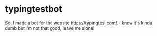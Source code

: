 # typingtestbot
So, I made a bot for the website https://typingtest.com/. I know it's kinda dumb but I'm not that good, leave me alone!
